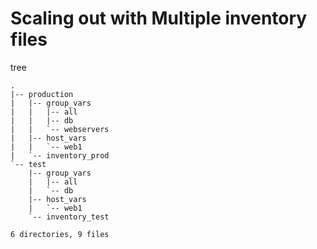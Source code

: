 # Scaling out with Multiple inventory files
tree

```
.
|-- production
|   |-- group_vars
|   |   |-- all
|   |   |-- db
|   |   `-- webservers
|   |-- host_vars
|   |   `-- web1
|   `-- inventory_prod
`-- test
    |-- group_vars
    |   |-- all
    |   `-- db
    |-- host_vars
    |   `-- web1
    `-- inventory_test

6 directories, 9 files
````
